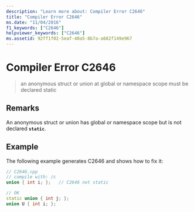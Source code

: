 ```yaml
---
description: "Learn more about: Compiler Error C2646"
title: "Compiler Error C2646"
ms.date: "11/04/2016"
f1_keywords: ["C2646"]
helpviewer_keywords: ["C2646"]
ms.assetid: 92ff1f02-5eaf-40a5-8b7a-a682f149e967
---
```

# Compiler Error C2646

> an anonymous struct or union at global or namespace scope must be declared static

## Remarks

An anonymous struct or union has global or namespace scope but is not declared **`static`**.

## Example

The following example generates C2646 and shows how to fix it:

```cpp
// C2646.cpp
// compile with: /c
union { int i; };   // C2646 not static

// OK
static union { int j; };
union U { int i; };
```
